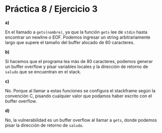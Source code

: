 # Práctica 8 / Ejercicio 3

**a)**

En el llamado a `gets(nombre)`, ya que la función `gets` lee de `stdin` hasta encontrar un newline o EOF. Podemos ingresar un string arbitrariamente largo que supere el tamaño del buffer alocado de 80 caracteres.

**b)**

Si hacemos que el programa lea más de 80 caracteres, podemos generar un buffer overflow y pisar variables locales y la dirección de retorno de `saludo` que se encuentran en el stack.

**c)**

No. Porque al llamar a estas funciones se configura el stackframe según la convención C, pisando cualquier valor que podamos haber escrito con el buffer overflow.

**d)**

No, la vulnerabilidad es un buffer overflow al llamar a `gets`, donde podemos pisar la dirección de retorno de `saludo`.
